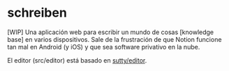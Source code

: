 # schreiben

[WIP] Una aplicación web para escribir un mundo de cosas [knowledge base] en varios dispositivos. Sale de la frustración de que Notion funcione tan mal en Android (y iOS) y que sea software privativo en la nube.

El editor (src/editor) está basado en [sutty/editor](https://0xacab.org/sutty/editor).
